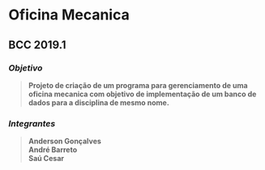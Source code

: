 # Oficina Mecanica
## BCC 2019.1
### _Objetivo_

>**Projeto de criação de um programa para gerenciamento de uma
    oficina mecanica com objetivo de implementação de um banco de
    dados para a disciplina de mesmo nome.**

### _Integrantes_

>**Anderson Gonçalves**  
 **André Barreto**  
 **Saú Cesar**